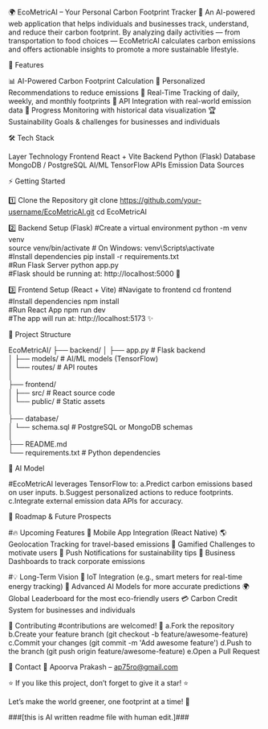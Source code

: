 🌍 EcoMetricAI – Your Personal Carbon Footprint Tracker 🌱
An AI-powered web application that helps individuals and businesses track, understand, and reduce their carbon footprint. By analyzing daily activities — from transportation to food choices — EcoMetricAI calculates carbon emissions and offers actionable insights to promote a more sustainable lifestyle.


🚀 Features

📊 AI-Powered Carbon Footprint Calculation
🌱 Personalized Recommendations to reduce emissions
🔄 Real-Time Tracking of daily, weekly, and monthly footprints
🔗 API Integration with real-world emission data
📅 Progress Monitoring with historical data visualization
🏆 Sustainability Goals & challenges for businesses and individuals


🛠️ Tech Stack

Layer          Technology
Frontend        React + Vite
Backend        	Python (Flask)
Database      	MongoDB / PostgreSQL
AI/ML          	TensorFlow
APIs          	Emission Data Sources


⚡ Getting Started

1️⃣ Clone the Repository
git clone https://github.com/your-username/EcoMetricAI.git
cd EcoMetricAI

2️⃣ Backend Setup (Flask)
#Create a virtual environment
python -m venv venv  
source venv/bin/activate  # On Windows: venv\Scripts\activate  
#Install dependencies
pip install -r requirements.txt  
#Run Flask Server
python app.py  
#Flask should be running at: http://localhost:5000 🚀

3️⃣ Frontend Setup (React + Vite)
#Navigate to frontend
cd frontend  
#Install dependencies
npm install  
#Run React App
npm run dev  
#The app will run at: http://localhost:5173 ✨


📂 Project Structure

EcoMetricAI/
├── backend/
│   ├── app.py          # Flask backend  
│   ├── models/         # AI/ML models (TensorFlow)  
│   └── routes/         # API routes  
│  
├── frontend/  
│   ├── src/            # React source code  
│   └── public/         # Static assets  
│  
├── database/  
│   └── schema.sql      # PostgreSQL or MongoDB schemas  
│  
├── README.md  
└── requirements.txt    # Python dependencies  


🤖 AI Model

#EcoMetricAI leverages TensorFlow to:
a.Predict carbon emissions based on user inputs.
b.Suggest personalized actions to reduce footprints.
c.Integrate external emission data APIs for accuracy.


🧭 Roadmap & Future Prospects

#🔥 Upcoming Features
📱 Mobile App Integration (React Native)
🌎 Geolocation Tracking for travel-based emissions
🎯 Gamified Challenges to motivate users
🔔 Push Notifications for sustainability tips
🏢 Business Dashboards to track corporate emissions

#💡 Long-Term Vision
📡 IoT Integration (e.g., smart meters for real-time energy tracking)
🧠 Advanced AI Models for more accurate predictions
🌍 Global Leaderboard for the most eco-friendly users
💳 Carbon Credit System for businesses and individuals


🤝 Contributing
#contributions are welcomed! 💚
a.Fork the repository
b.Create your feature branch (git checkout -b feature/awesome-feature)
c.Commit your changes (git commit -m 'Add awesome feature')
d.Push to the branch (git push origin feature/awesome-feature)
e.Open a Pull Request


💬 Contact
📧 Apoorva Prakash – ap75ro@gmail.com

⭐ If you like this project, don’t forget to give it a star! ⭐

Let’s make the world greener, one footprint at a time! 🌿



###[this is AI written readme file with human edit.]###
